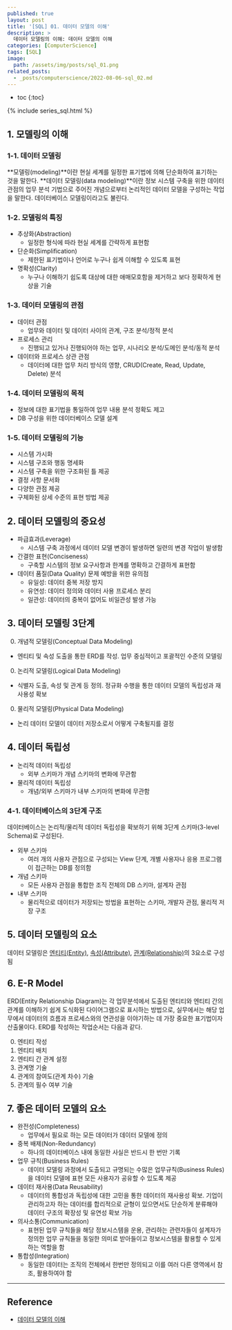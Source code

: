 ```yaml
---
published: true
layout: post
title: '[SQL] 01. 데이터 모델의 이해'
description: >
  데이터 모델링의 이해: 데이터 모델의 이해
categories: [ComputerScience]
tags: [SQL]
image:
  path: /assets/img/posts/sql_01.png
related_posts:
  - _posts/computerscience/2022-08-06-sql_02.md
---
```

* toc
{:toc}

{% include series_sql.html %}

## 1. 모델링의 이해

### 1-1. 데이터 모델링

**모델링(modeling)**이란 현실 세계를 일정한 표기법에 의해 단순화하여 표기하는 것을 말한다. **데이터 모델링(data modeling)**이란 정보 시스템 구축을 위한 데이터 관점의 업무 분석 기법으로 주어진 개념으로부터 논리적인 데이터 모델을 구성하는 작업을 말한다. 데이터베이스 모델링이라고도 불린다.  

### 1-2. 모델링의 특징

- 추상화(Abstraction)
  - 일정한 형식에 따라 현실 세계를 간략하게 표현함
- 단순화(Simplification)
  - 제한된 표기법이나 언어로 누구나 쉽게 이해할 수 있도록 표현
- 명확성(Clarity)
  - 누구나 이해하기 쉽도록 대상에 대한 애매모호함을 제거하고 보다 정확하게 현상을 기술

### 1-3. 데이터 모델링의 관점

- 데이터 관점
  - 업무와 데이터 및 데이터 사이의 관계, 구조 분석/정적 분석
- 프로세스 관리
  - 진행되고 있거나 진행되어야 하는 업무, 시나리오 분석/도메인 분석/동적 분석
- 데이터와 프로세스 상관 관점
  - 데이터에 대한 업무 처리 방식의 영향, CRUD(Create, Read, Update, Delete) 분석

### 1-4. 데이터 모델링의 목적

- 정보에 대한 표기법을 통일하여 업무 내용 분석 정확도 제고
- DB 구성을 위한 데이터베이스 모델 설계

### 1-5. 데이터 모델링의 기능

- 시스템 가시화
- 시스템 구조와 행동 명세화
- 시스템 구축을 위한 구조화된 틀 제공
- 결정 사항 문서화
- 다양한 관점 제공
- 구체화된 상세 수준의 표현 방법 제공

## 2. 데이터 모델링의 중요성

- 파급효과(Leverage)
  - 시스템 구축 과정에서 데이터 모델 변경이 발생하면 일련의 변경 작업이 발생함
- 간결한 표현(Conciseness)
  - 구축할 시스템의 정보 요구사항과 한계를 명확하고 간결하게 표현함
- 데이터 품질(Data Quality) 문제 예방을 위한 유의점
  - 유일성: 데이터 중복 저장 방지
  - 유연성: 데이터 정의와 데이터 사용 프로세스 분리
  - 일관성: 데이터의 중복이 없어도 비일관성 발생 가능

## 3. 데이터 모델링 3단계

0. 개념적 모델링(Conceptual Data Modeling)
  - 엔티티 및 속성 도출을 통한 ERD를 작성. 업무 중심적이고 포괄적인 수준의 모델링
0. 논리적 모델링(Logical Data Modeling)
  - 식별자 도출, 속성 및 관계 등 정의. 정규화 수행을 통한 데이터 모델의 독립성과 재사용성 확보
0. 물리적 모델링(Physical Data Modeling)
  - 논리 데이터 모델이 데이터 저장소로서 어떻게 구축될지를 결정

## 4. 데이터 독립성

- 논리적 데이터 독립성
  - 외부 스키마가 개념 스키마의 변화에 무관함
- 물리적 데이터 독립성
  - 개념/외부 스키마가 내부 스키마의 변화에 무관함

### 4-1. 데이터베이스의 3단계 구조

데이터베이스는 논리적/물리적 데이터 독립성을 확보하기 위해 3단계 스키마(3-level Schema)로 구성된다.  

- 외부 스키마
  - 여러 개의 사용자 관점으로 구성되는 View 단계, 개별 사용자나 응용 프로그램이 접근하는 DB를 정의함
- 개념 스키마
  - 모든 사용자 관점을 통합한 조직 전체의 DB 스키마, 설계자 관점
- 내부 스키마
  - 물리적으로 데이터가 저장되는 방법을 표현하는 스키마, 개발자 관점, 물리적 저장 구조

## 5. 데이터 모델링의 요소

데이터 모델링은 [엔티티(Entity)](/computerscience/sql_02/#1-엔티티), [속성(Attribute)](/computerscience/sql_02/#2-속성), [관계(Relationship)](/computerscience/sql_02/#3-관계)의 3요소로 구성됨  

## 6. E-R Model

ERD(Entity Relationship Diagram)는 각 업무분석에서 도출된 엔티티와 엔티티 간의 관계를 이해하기 쉽게 도식화된 다이어그램으로 표시하는 방법으로, 실무에서는 해당 업무에서 데이터의 흐름과 프로세스와의 연관성을 이야기하는 데 가장 중요한 표기법이자 산출물이다. ERD를 작성하는 작업순서는 다음과 같다.  

0. 엔티티 작성
0. 엔티티 배치
0. 엔티티 간 관계 설정
0. 관계명 기술
0. 관계의 참여도(관계 차수) 기술
0. 관계의 필수 여부 기술

## 7. 좋은 데이터 모델의 요소

- 완전성(Completeness)
  - 업무에서 필요로 하는 모든 데이터가 데이터 모델에 정의
- 중복 배제(Non-Redundancy)
  - 하나의 데이터베이스 내에 동일한 사실은 반드시 한 번만 기록
- 업무 규칙(Business Rules)
  - 데이터 모델링 과정에서 도출되고 규명되는 수많은 업무규칙(Business Rules)을 데이터 모델에 표현 모든 사용자가 공유할 수 있도록 제공
- 데이터 재사용(Data Reusability)
  - 데이터의 통합성과 독립성에 대한 고민을 통한 데이터의 재사용성 확보. 기업이 관리하고자 하는 데이터를 합리적으로 균형이 있으면서도 단순하게 분류해야 데이터 구조의 확장성 및 유연성 확보 가능
- 의사소통(Communication)
  - 표현된 업무 규칙들을 해당 정보시스템을 운용, 관리하는 관련자들이 설계자가 정의한 업무 규칙들을 동일한 의미로 받아들이고 정보시스템을 활용할 수 있게 하는 역할을 함
- 통합성(Integration)
  - 동일한 데이터는 조직의 전체에서 한번만 정의되고 이를 여러 다른 영역에서 참조, 활용하여야 함

---
## Reference
- [데이터 모델의 이해](https://dataonair.or.kr/db-tech-reference/d-guide/sql/?pageid=5&mod=document&uid=330)